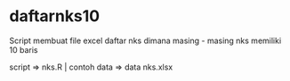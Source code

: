# daftarnks10
Script membuat file excel daftar nks dimana masing - masing nks memiliki 10 baris

script => nks.R |
contoh data => data nks.xlsx
